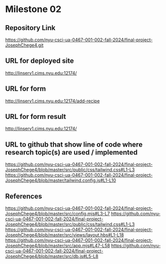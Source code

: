 Milestone 02
===

Repository Link
---
https://github.com/nyu-csci-ua-0467-001-002-fall-2024/final-project-JosephChege4.git

URL for deployed site 
---
http://linserv1.cims.nyu.edu:12174/

URL for form
---
http://linserv1.cims.nyu.edu:12174/add-recipe

URL for form result
---
http://linserv1.cims.nyu.edu:12174/

URL to github that show line of code where research topic(s) are used / implemented
--- 
https://github.com/nyu-csci-ua-0467-001-002-fall-2024/final-project-JosephChege4/blob/master/src/public/css/tailwind.css#L1-L3
https://github.com/nyu-csci-ua-0467-001-002-fall-2024/final-project-JosephChege4/blob/master/tailwind.config.js#L1-L10

References 
---
https://github.com/nyu-csci-ua-0467-001-002-fall-2024/final-project-JosephChege4/blob/master/src/config.mjs#L3-L7
https://github.com/nyu-csci-ua-0467-001-002-fall-2024/final-project-JosephChege4/blob/master/src/public/css/tailwind.css#L1-L3
https://github.com/nyu-csci-ua-0467-001-002-fall-2024/final-project-JosephChege4/blob/master/src/views/layout.hbs#L1-L18
https://github.com/nyu-csci-ua-0467-001-002-fall-2024/final-project-JosephChege4/blob/master/src/app.mjs#L47-L58
https://github.com/nyu-csci-ua-0467-001-002-fall-2024/final-project-JosephChege4/blob/master/src/db.js#L5-L8